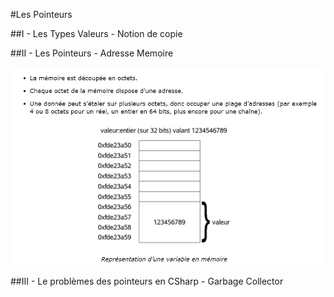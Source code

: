 #Les Pointeurs

##I - Les Types Valeurs - Notion de copie

##II - Les Pointeurs - Adresse Memoire

![Representation de la Memoire](00_-_Les_Pointeurs/Annexes/Representation_de_la_Memoire.jpg)

##III - Le problèmes des pointeurs en CSharp - Garbage Collector

